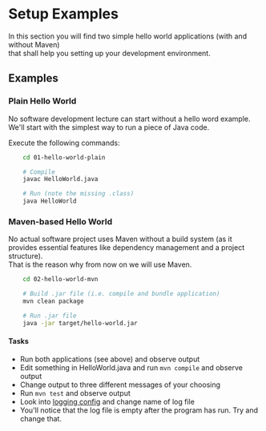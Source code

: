 # Setup Examples

In this section you will find two simple hello world applications (with and without Maven)\
that shall help you setting up your development environment.

## Examples

### Plain Hello World
No software development lecture can start without a hello word example.\
We'll start with the simplest way to run a piece of Java code.

Execute the following commands:
```bash
    cd 01-hello-world-plain

    # Compile
    javac HelloWorld.java

    # Run (note the missing .class)
    java HelloWorld
```

### Maven-based Hello World
No actual software project uses Maven without a build system (as it provides essential features like dependency management and a project structure).\
That is the reason why from now on we will use Maven.

```bash
    cd 02-hello-world-mvn

    # Build .jar file (i.e. compile and bundle application)
    mvn clean package

    # Run .jar file
    java -jar target/hello-world.jar
```

#### Tasks
 * Run both applications (see above) and observe output
 * Edit something in HelloWorld.java and run `mvn compile`  and observe output
 * Change output to three different messages of your choosing
 * Run `mvn test` and observe output
 * Look into [logging config](02-hello-world-mvn/src/main/resources/log4j2.xml) and change name of log file
 * You'll notice that the log file is empty after the program has run. Try and change that.